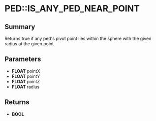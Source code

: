 # PED::IS_ANY_PED_NEAR_POINT

## Summary
Returns true if any ped's pivot point lies within the sphere with the given radius at the given point

## Parameters
* **FLOAT** pointX
* **FLOAT** pointY
* **FLOAT** pointZ
* **FLOAT** radius

## Returns
* **BOOL**